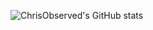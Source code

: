 ![ChrisObserved's GitHub stats](https://github-readme-stats.vercel.app/api?username=chrisobserved&count_private=true&show_owner=true&show_icons=true&hide=stars,issues,contribs&include_all_commits=true&theme=radical)


<!--
**chrisobserved/chrisobserved** is a ✨ _special_ ✨ repository because its `README.md` (this file) appears on your GitHub profile.

Here are some ideas to get you started:

- 🔭 I’m currently working on ...
- 🌱 I’m currently learning ...
- 👯 I’m looking to collaborate on ...
- 🤔 I’m looking for help with ...
- 💬 Ask me about ...
- 📫 How to reach me: ...
- 😄 Pronouns: ...
- ⚡ Fun fact: ...
-->
